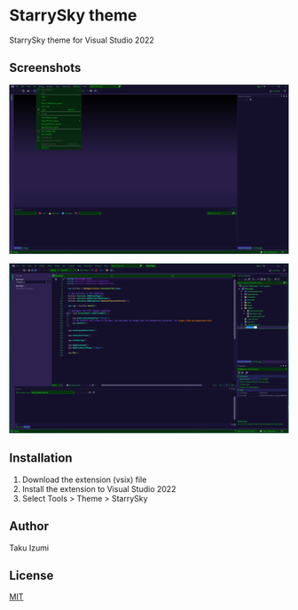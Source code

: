 ﻿# StarrySky theme

StarrySky theme for Visual Studio 2022

## Screenshots

![blank](./StarrySky-ss1.png)

![C#](./StarrySky-ss2.png)


## Installation

1. Download the extension (vsix) file
1. Install the extension to Visual Studio 2022
1. Select Tools > Theme > StarrySky

## Author

Taku Izumi

## License

[MIT](https://choosealicense.com/licenses/mit/)